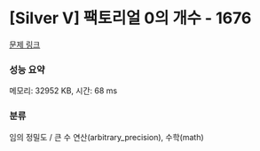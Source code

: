 # [Silver V] 팩토리얼 0의 개수 - 1676 

[문제 링크](https://www.acmicpc.net/problem/1676) 

### 성능 요약

메모리: 32952 KB, 시간: 68 ms

### 분류

임의 정밀도 / 큰 수 연산(arbitrary_precision), 수학(math)

